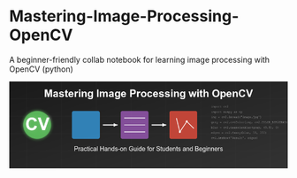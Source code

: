 # Mastering-Image-Processing-OpenCV
A beginner-friendly collab notebook for learning image processing with OpenCV (python)

![Mastering Image Processing with OpenCV](opencv-banner.png)



